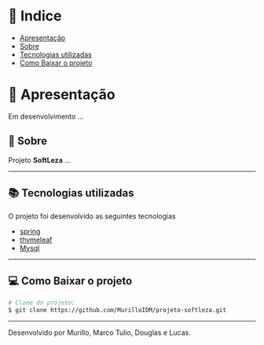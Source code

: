 # 📕 Indice

- [Apresentação](#-apresentação)
- [Sobre](#-sobre)
- [Tecnologias utilizadas](#-tecnologias-utilizadas)
- [Como Baixar o projeto](#-como-baixar-o-projeto)


# 🚀 Apresentação

Em desenvolvimento ...


## 🧰 Sobre

Projeto **SoftLeza** ...

---

## 📚 Tecnologias utilizadas

O projeto foi desenvolvido as seguintes tecnologias

- [spring](https://spring.io/projects/spring-boot)
- [thymeleaf](https://www.thymeleaf.org/)
- [Mysql](https://www.mysql.com/)

---

## 💻 Como Baixar o projeto

```bash
# Clone do projeto:
$ git clone https://github.com/MurilloIDM/projeto-softleza.git


```

---


Desenvolvido por Murillo, Marco Tulio, Douglas e Lucas. 
